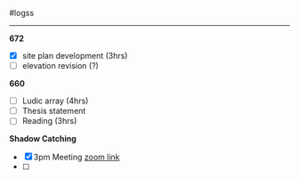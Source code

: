 #logss

---

**672**
- [x] site plan development (3hrs)
- [ ] elevation revision (?)

**660**
- [ ] Ludic array (4hrs)
- [ ] Thesis statement
- [ ] Reading (3hrs)

**Shadow Catching**
- [x] 3pm Meeting [zoom link](https://umich.zoom.us/j/8165443986)
- [ ] 